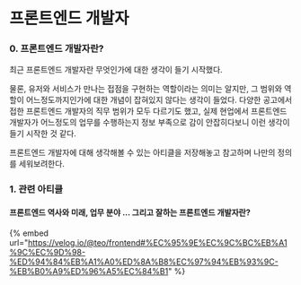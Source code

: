 # 프론트엔드 개발자

### 0. 프론트엔드 개발자란?

최근 프론트엔드 개발자란 무엇인가에 대한 생각이 들기 시작했다.&#x20;

물론, 유저와 서비스가 만나는 접점을 구현하는 역할이라는 의미는 알지만, 그 범위와 역할이 어느정도까지인가에 대한 개념이 잡혀있지 않다는 생각이 들었다. 다양한 공고에서 접한 프론트엔드 개발자의 직무 범위가 모두 다르기도 했고, 실제 현업에서 프론트엔드 개발자가 어느정도의 업무를 수행하는지 정보 부족으로 감이 안잡히다보니 이런 생각이 들기 시작한 것 같다.

프론트엔드 개발자에 대해 생각해볼 수 있는 아티클을 저장해놓고 참고하며 나만의 정의를 세워보려한다.



### 1. 관련 아티클

#### 프론트엔드 역사와 미래, 업무 분야 ... 그리고 잘하는 프론트엔드 개발자란?

{% embed url="https://velog.io/@teo/frontend#%EC%95%9E%EC%9C%BC%EB%A1%9C%EC%9D%98-%ED%94%84%EB%A1%A0%ED%8A%B8%EC%97%94%EB%93%9C-%EB%B0%A9%ED%96%A5%EC%84%B1" %}

